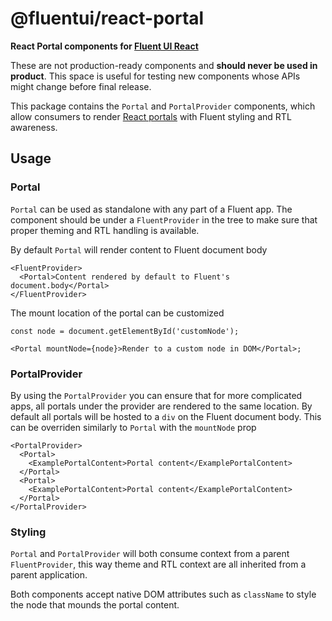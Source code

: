 # @fluentui/react-portal

**React Portal components for [Fluent UI React](https://developer.microsoft.com/en-us/fluentui)**

These are not production-ready components and **should never be used in product**. This space is useful for testing new components whose APIs might change before final release.

This package contains the `Portal` and `PortalProvider` components, which allow consumers to render [React portals](https://reactjs.org/docs/portals.html) with Fluent styling and RTL awareness.

## Usage

### Portal

`Portal` can be used as standalone with any part of a Fluent app. The component should be under a `FluentProvider` in the tree to make sure that proper theming and RTL handling is available.

By default `Portal` will render content to Fluent document body

```tsx
<FluentProvider>
  <Portal>Content rendered by default to Fluent's document.body</Portal>
</FluentProvider>
```

The mount location of the portal can be customized

```tsx
const node = document.getElementById('customNode');

<Portal mountNode={node}>Render to a custom node in DOM</Portal>;
```

### PortalProvider

By using the `PortalProvider` you can ensure that for more complicated apps, all portals under the provider are rendered to the same location. By default all portals will be hosted to a `div` on the Fluent document body. This can be overriden similarly to `Portal` with the `mountNode` prop

```tsx
<PortalProvider>
  <Portal>
    <ExamplePortalContent>Portal content</ExamplePortalContent>
  </Portal>
  <Portal>
    <ExamplePortalContent>Portal content</ExamplePortalContent>
  </Portal>
</PortalProvider>
```

### Styling

`Portal` and `PortalProvider` will both consume context from a parent `FluentProvider`, this way theme and RTL context are all inherited from a parent application.

Both components accept native DOM attributes such as `className` to style the node that mounds the portal content.
